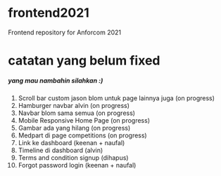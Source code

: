 # frontend2021
Frontend repository for Anforcom 2021 

# catatan yang belum fixed
##### yang mau nambahin silahkan :)
1. Scroll bar custom jason blom untuk page lainnya juga (on progress)
2. Hamburger navbar alvin (on progress)
3. Navbar blom sama semua (on progress)
4. Mobile Responsive Home Page (on progress)
5. Gambar ada yang hilang (on progress)
6. Medpart di page competitions (on progress)
7. Link ke dashboard (keenan + naufal)
8. Timeline di dashboard (alvin)
9. Terms and condition signup (dihapus)
10. Forgot password login (keenan + naufal)
